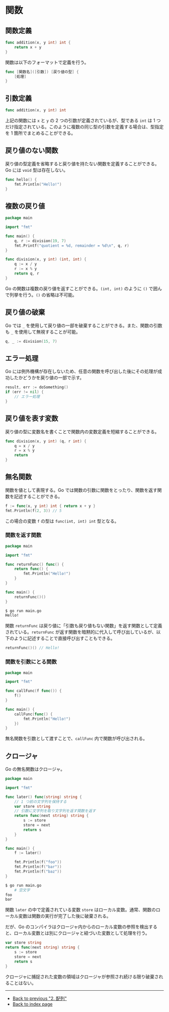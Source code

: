 # 関数

## 関数定義

<!-- markdownlint-disable MD010 -->

```go
func addition(x, y int) int {
	return x + y
}
```

<!-- markdownlint-enable MD010 -->

関数は以下のフォーマットで定義を行う。

<!-- markdownlint-disable MD010 -->

```go
func [関数名]([引数]) [戻り値の型] {
	[処理]
}
```

<!-- markdownlint-enable MD010 -->

## 引数定義

```go
func addition(x, y int) int
```

上記の関数には `x` と `y` の 2 つの引数が定義されているが、型である `int` は 1 つだけ指定されている。このように複数の同じ型の引数を定義する場合は、型指定を 1 箇所でまとめることができる。

## 戻り値のない関数

戻り値の型定義を省略すると戻り値を持たない関数を定義することができる。Go には `void` 型は存在しない。

<!-- markdownlint-disable MD010 -->

```go
func hello() {
	fmt.Println("Hello!")
}
```

<!-- markdownlint-enable MD010 -->

## 複数の戻り値

<!-- markdownlint-disable MD010 -->

```go
package main

import "fmt"

func main() {
	q, r := division(19, 7)
	fmt.Printf("quotient = %d, remainder = %d\n", q, r)
}

func division(x, y int) (int, int) {
	q := x / y
	r := x % y
	return q, r
}
```

<!-- markdownlint-enable MD010 -->

Go の関数は複数の戻り値を返すことができる。`(int, int)` のように `()` で囲んで列挙を行う。`()` の省略は不可能。

## 戻り値の破棄

Go では `_` を使用して戻り値の一部を破棄することができる。また、関数の引数も `_` を使用して無視することが可能。

```go
q, _ := division(15, 7)
```

## エラー処理

Go には例外機構が存在しないため、任意の関数を呼び出した後にその処理が成功したかどうかを戻り値の一部で示す。

<!-- markdownlint-disable MD010 -->

```go
result, err := doSomething()
if (err != nil) {
	// エラー処理
}
```

<!-- markdownlint-enable MD010 -->

## 戻り値を表す変数

戻り値の型に変数名を書くことで関数内の変数定義を短縮することができる。

<!-- markdownlint-disable MD010 -->

```go
func division(x, y int) (q, r int) {
	q = x / y
	r = x % y
	return
}
```

<!-- markdownlint-enable MD010 -->

## 無名関数

関数を値として表現する。Go では関数の引数に関数をとったり、関数を返す関数を記述することができる。

```go
f := func(x, y int) int { return x + y }
fmt.Println(f(2, 3)) // 5
```

この場合の変数 `f` の型は `func(int, int) int` 型となる。

### 関数を返す関数

<!-- markdownlint-disable MD010 -->

```go
package main

import "fmt"

func returnFunc() func() {
	return func() {
		fmt.Println("Hello!")
	}
}

func main() {
	returnFunc()()
}
```

<!-- markdownlint-enable MD010 -->

```bash
$ go run main.go
Hello!
```

関数 `returnFunc` は戻り値に「引数も戻り値もない関数」を返す関数として定義されている。`returnFunc` が返す関数を暗黙的に代入して呼び出しているが、以下のように記述することで直接呼び出すこともできる。

```go
returnFunc()() // Hello!
```

### 関数を引数にとる関数

<!-- markdownlint-disable MD010 -->

```go
package main

import "fmt"

func callFunc(f func()) {
	f()
}

func main() {
	callFunc(func() {
		fmt.Println("Hello!")
	})
}
```

<!-- markdownlint-enable MD010 -->

無名関数を引数として渡すことで、`callFunc` 内で関数が呼び出される。

## クロージャ

Go の無名関数はクロージャ。

<!-- markdownlint-disable MD010 -->

```go
package main

import "fmt"

func later() func(string) string {
	// 1 つ前の文字列を保持する
	var store string
	// 引数に文字列を取り文字列を返す関数を返す
	return func(next string) string {
		s := store
		store = next
		return s
	}
}

func main() {
	f := later()

	fmt.Println(f("foo"))
	fmt.Println(f("bar"))
	fmt.Println(f("baz"))
}
```

<!-- markdownlint-enable MD010 -->

```bash
$ go run main.go
    # 空文字
foo
bar
```

関数 `later` の中で定義されている変数 `store` はローカル変数。通常、関数のローカル変数は関数の実行が完了した後に破棄される。

だが、Go のコンパイラはクロージャ内からのローカル変数の参照を検出すると、ローカル変数とは別にクロージャと紐づいた変数として処理を行う。

<!-- markdownlint-disable MD010 -->

```go
var store string
return func(next string) string {
	s := store
	store = next
	return s
}
```

<!-- markdownlint-enable MD010 -->

クロージャに捕捉された変数の領域はクロージャが参照され続ける限り破棄されることはない。

***

* [Back to previous "2. 配列"](./array.md)
* [Back to index page](../README.md)
